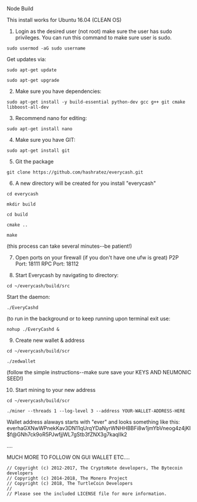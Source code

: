 Node Build

This install works for Ubuntu 16.04 (CLEAN OS)

1. Login as the desired user (not root) make sure the user has sudo privileges.  You can run this command to make sure user is sudo.
```
sudo usermod -aG sudo username
```
Get updates via:
```
sudo apt-get update
```
```
sudo apt-get upgrade
```
2. Make sure you have dependencies:
```
sudo apt-get install -y build-essential python-dev gcc g++ git cmake libboost-all-dev
```

3. Recommend nano for editing: 
```
sudo apt-get install nano
```
4. Make sure you have GIT: 
```
sudo apt-get install git
```
5. Git the package
```
git clone https://github.com/hashratez/everycash.git
```
6. A new directory will be created for you install "everycash"
```
cd everycash
```
```
mkdir build
```
```
cd build
```
```
cmake ..
```
```
make 
```
(this process can take several minutes--be patient!)

7.  Open ports on your firewall (if you don't have one ufw is great)
P2P Port: 18111
RPC Port: 18112

8. Start Everycash by navigating to directory:
```
cd ~/everycash/build/src
```
Start the daemon:
``` 
./EveryCashd
```
(to run in the background or to keep running upon terminal exit use: 
```
nohup ./EveryCashd &
```

9. Create new wallet & address
```
cd ~/everycash/build/scr
```
```
./zedwallet
```
(follow the simple instructions--make sure save your KEYS AND NEUMONIC SEED!)

10. Start mining to your new address
```
cd ~/everycash/build/scr
```
```
./miner --threads 1 --log-level 3 --address YOUR-WALLET-ADDRESS-HERE
```
Wallet address alaways starts with "ever" and looks something like this:
everhaGXNwWPnekKav3DN11qUrqYDaNyrWNHHBBFi8w1jmYbVneog4z4jKI$f@GNh7ck9oR5PJwfjjWL7gStb3fZNX3g7kaqIIk2


....

MUCH MORE TO FOLLOW ON GUI WALLET ETC....




```
// Copyright (c) 2012-2017, The CryptoNote developers, The Bytecoin developers
// Copyright (c) 2014-2018, The Monero Project
// Copyright (c) 2018, The TurtleCoin Developers
// 
// Please see the included LICENSE file for more information.
```
